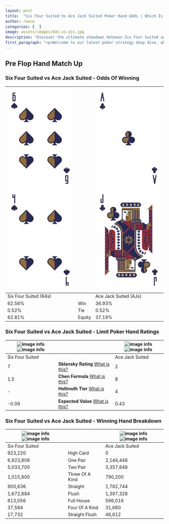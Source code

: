 ```yaml
---
layout: post
title:  "Six Four Suited Vs Ace Jack Suited Poker Hand Odds | Which Is The Better Hand In Poker? A Complete Guide"
author: reece
categories: [  ]
image: assets/images/64s-vs-ajs.jpg
description: "Discover the ultimate showdown between Six Four Suited and Ace Jack Suited in poker! Uncover the odds, strategies, and scenarios where one hand triumphs over the other. Get ready to up your poker game with this thrilling analysis."
first_paragraph: "<p>Welcome to our latest poker strategy deep dive, where we're pitting two distinct hands against each other in a high-stakes showdown: Six Four Suited vs Ace Jack Suited.</p><p>In the dynamic world of poker, every decision counts, and knowing which hand holds the upper hand is key to your success at the table.</p><p>In this article, we'll dissect these two hands, explore the scenarios where one dominates the other, and equip you with the knowledge to make strategic choices that can tip the odds in your favor.</p><p>Get ready to unravel the intriguing dynamics of these poker hands and elevate your game to new heights.</p>"
---
```




[comment]: # (sp0)

## Pre Flop Hand Match Up

<div class="table hand-ratings" markdown="1"> 



### Six Four Suited vs Ace Jack Suited - Odds Of Winning


    
| ![image info](assets/images/hand1/6.png) ![image info](assets/images/hand1/4.png) |  | ![image info](assets/images/hand2/a.png) ![image info](assets/images/hand2/j.png) |
| -------- | -------- | -------- |
| Six Four Suited (64s) |  | Ace Jack Suited (AJs) |
| 62.56% | Win | 36.93% |
| 0.52% | Tie | 0.52% |
| 62.81% | Equity | 37.19% |




[comment]: # (sp1)



### Six Four Suited vs Ace Jack Suited - Limit Poker Hand Ratings


    
| ![image info](https://www.riverpairs.com/assets/images/hand1/6.png) ![image info](https://www.riverpairs.com/assets/images/hand1/4.png) |  | ![image info](https://www.riverpairs.com/assets/images/hand2/a.png) ![image info](https://www.riverpairs.com/assets/images/hand2/j.png) |
| -------- | -------- | -------- |
| Six Four Suited |  | Ace Jack Suited |
| 7 | **Sklansky Rating** [What is this?](/sklansky-rating-explained) | 2 |
| 1.5 | **Chen Formula** [What is this?](/chen-formula-explained) | 8 |
| - | **Hellmuth Tier** [What is this?](/Hellmuth-tier-explained) | 4 |
| -0.09 | **Expected Value** [What is this?](/expected-value-explained) | 0.43 |




[comment]: # (sp2)



### Six Four Suited vs Ace Jack Suited - Winning Hand Breakdown


    
| ![image info](https://www.riverpairs.com/assets/images/hand1/6.png) ![image info](https://www.riverpairs.com/assets/images/hand1/4.png) |  | ![image info](https://www.riverpairs.com/assets/images/hand2/a.png) ![image info](https://www.riverpairs.com/assets/images/hand2/j.png) |
| -------- | -------- | -------- |
| Six Four Suited |  | Ace Jack Suited |
| 923,220 | High Card | 0 |
| 6,923,808 | One Pair | 2,144,448 |
| 5,033,700 | Two Pair | 3,357,648 |
| 1,015,800 | Three Of A Kind | 790,200 |
| 900,636 | Straight | 1,782,744 |
| 1,672,884 | Flush | 1,397,328 |
| 613,056 | Full House | 566,016 |
| 37,584 | Four Of A Kind | 31,680 |
| 17,732 | Straight Flush | 46,612 |




[comment]: # (sp3)



</div>

[comment]: # (sp4)



[comment]: # (sp5)

